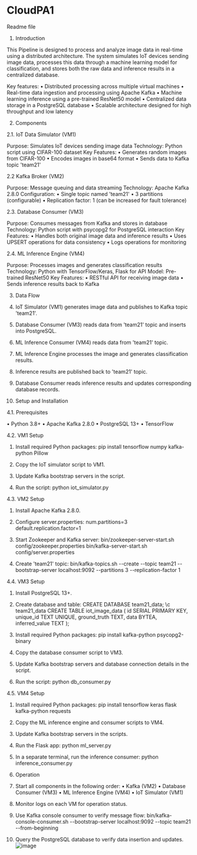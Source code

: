 # CloudPA1

Readme file

1. Introduction

This Pipeline is designed to process and analyze image data in real-time using a distributed architecture. The system simulates IoT devices sending image data, processes this data through a machine learning model for classification, and stores both the raw data and inference results in a centralized database.

Key features:
• Distributed processing across multiple virtual machines
• Real-time data ingestion and processing using Apache Kafka
• Machine learning inference using a pre-trained ResNet50 model
• Centralized data storage in a PostgreSQL database
• Scalable architecture designed for high throughput and low latency

2. Components

2.1. IoT Data Simulator (VM1)

Purpose: Simulates IoT devices sending image data
Technology: Python script using CIFAR-100 dataset
Key Features:
• Generates random images from CIFAR-100
• Encodes images in base64 format
• Sends data to Kafka topic 'team21'

2.2 Kafka Broker (VM2)

Purpose: Message queuing and data streaming
Technology: Apache Kafka 2.8.0
Configuration:
• Single topic named 'team21'
• 3 partitions (configurable)
• Replication factor: 1 (can be increased for fault tolerance)

2.3. Database Consumer (VM3)

Purpose: Consumes messages from Kafka and stores in database
Technology: Python script with psycopg2 for PostgreSQL interaction
Key Features:
• Handles both original image data and inference results
• Uses UPSERT operations for data consistency
• Logs operations for monitoring

2.4. ML Inference Engine (VM4)

Purpose: Processes images and generates classification results
Technology: Python with TensorFlow/Keras, Flask for API
Model: Pre-trained ResNet50
Key Features:
• RESTful API for receiving image data
• Sends inference results back to Kafka

3. Data Flow

1. IoT Simulator (VM1) generates image data and publishes to Kafka topic 'team21'.
2. Database Consumer (VM3) reads data from 'team21' topic and inserts into PostgreSQL.
3. ML Inference Consumer (VM4) reads data from 'team21' topic.
4. ML Inference Engine processes the image and generates classification results.
5. Inference results are published back to 'team21' topic.
6. Database Consumer reads inference results and updates corresponding database records.

4. Setup and Installation

4.1. Prerequisites

• Python 3.8+
• Apache Kafka 2.8.0
• PostgreSQL 13+
• TensorFlow 

4.2. VM1 Setup

1. Install required Python packages:
   pip install tensorflow numpy kafka-python Pillow

2. Copy the IoT simulator script to VM1.
3. Update Kafka bootstrap servers in the script.
4. Run the script:
   python iot_simulator.py

4.3. VM2 Setup

1. Install Apache Kafka 2.8.0.
2. Configure server.properties:
   num.partitions=3
   default.replication.factor=1

3. Start Zookeeper and Kafka server:
   bin/zookeeper-server-start.sh config/zookeeper.properties
   bin/kafka-server-start.sh config/server.properties

4. Create 'team21' topic:
   bin/kafka-topics.sh --create --topic team21 --bootstrap-server localhost:9092 --partitions 3 --replication-factor 1

4.4. VM3 Setup

1. Install PostgreSQL 13+.
2. Create database and table:
   CREATE DATABASE team21_data;
   \c team21_data
   CREATE TABLE iot_image_data (
       id SERIAL PRIMARY KEY,
       unique_id TEXT UNIQUE,
       ground_truth TEXT,
       data BYTEA,
       inferred_value TEXT
   );

3. Install required Python packages:
   pip install kafka-python psycopg2-binary

4. Copy the database consumer script to VM3.
5. Update Kafka bootstrap servers and database connection details in the script.
6. Run the script:
   python db_consumer.py

4.5. VM4 Setup

1. Install required Python packages:
   pip install tensorflow keras flask kafka-python requests

2. Copy the ML inference engine and consumer scripts to VM4.
3. Update Kafka bootstrap servers in the scripts.
4. Run the Flask app:
   python ml_server.py

5. In a separate terminal, run the inference consumer:
   python inference_consumer.py

5. Operation

1. Start all components in the following order:
   • Kafka (VM2)
   • Database Consumer (VM3)
   • ML Inference Engine (VM4)
   • IoT Simulator (VM1)
2. Monitor logs on each VM for operation status.
3. Use Kafka console consumer to verify message flow:
   bin/kafka-console-consumer.sh --bootstrap-server localhost:9092 --topic team21 --from-beginning

4. Query the PostgreSQL database to verify data insertion and updates.
![image](https://github.com/user-attachments/assets/87bcca80-7dca-4867-833c-3f1221254976)
